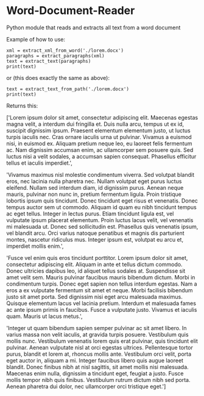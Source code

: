 # Word-Document-Reader
Python module that reads and extracts all text from a word document

Example of how to use:

    xml = extract_xml_from_word('./lorem.docx')
    paragraphs = extract_paragraphs(xml)
    text = extract_text(paragraphs)
    print(text)

or (this does exactly the same as above):

    text = extract_text_from_path('./lorem.docx')
    print(text)

Returns this:

['Lorem ipsum dolor sit amet, consectetur adipiscing elit. Maecenas egestas magna velit, a interdum dui fringilla et. Duis nulla arcu, tempus ut ex id, suscipit dignissim ipsum. Praesent elementum elementum justo, ut luctus turpis iaculis nec. Cras ornare iaculis urna ut pulvinar. Vivamus a euismod nisi, in euismod ex. Aliquam pretium neque leo, eu laoreet felis fermentum ac. Nam dignissim accumsan enim, ac ullamcorper sem posuere quis. Sed luctus nisi a velit sodales, a accumsan sapien consequat. Phasellus efficitur tellus et iaculis imperdiet.',

'Vivamus maximus nisl molestie condimentum viverra. Sed volutpat blandit eros, nec lacinia nulla pharetra nec. Nullam volutpat eget purus luctus eleifend. Nullam sed interdum diam, id dignissim purus. Aenean neque mauris, pulvinar non nunc in, pretium fermentum ligula. Proin tristique lobortis ipsum quis tincidunt. Donec tincidunt eget risus et venenatis. Donec tempus auctor sem ut commodo. Aliquam id quam eu nibh tincidunt tempus ac eget tellus. Integer in lectus purus. Etiam tincidunt ligula est, vel vulputate ipsum placerat elementum. Proin luctus lacus velit, vel venenatis mi malesuada ut. Donec sed sollicitudin est. Phasellus quis venenatis ipsum, vel blandit arcu. Orci varius natoque penatibus et magnis dis parturient montes, nascetur ridiculus mus. Integer ipsum est, volutpat eu arcu et, imperdiet mollis enim.',

'Fusce vel enim quis eros tincidunt porttitor. Lorem ipsum dolor sit amet, consectetur adipiscing elit. Aliquam in ante et tellus dictum commodo. Donec ultricies dapibus leo, id aliquet tellus sodales at. Suspendisse sit amet velit sem. Mauris pulvinar faucibus mauris bibendum dictum. Morbi in condimentum turpis. Donec eget sapien non tellus interdum egestas. Nam a eros a ex vulputate fermentum sit amet et neque. Morbi facilisis bibendum justo sit amet porta. Sed dignissim nisi eget arcu malesuada maximus. Quisque elementum lacus vel lacinia pretium. Interdum et malesuada fames ac ante ipsum primis in faucibus. Fusce a vulputate justo. Vivamus et iaculis quam. Mauris ut lacus metus.',

'Integer ut quam bibendum sapien semper pulvinar ac sit amet libero. In varius massa non velit iaculis, at gravida turpis posuere. Vestibulum quis mollis nunc. Vestibulum venenatis lorem quis erat pulvinar, quis tincidunt elit pulvinar. Aenean vulputate nisl at orci egestas ultrices. Pellentesque tortor purus, blandit et lorem at, rhoncus mollis ante. Vestibulum orci velit, porta eget auctor in, aliquam a mi. Integer faucibus libero quis augue laoreet blandit. Donec finibus nibh at nisl sagittis, sit amet mollis nisi malesuada. Maecenas enim nulla, dignissim a tincidunt eget, feugiat a justo. Fusce mollis tempor nibh quis finibus. Vestibulum rutrum dictum nibh sed porta. Aenean pharetra dui dolor, nec ullamcorper orci tristique eget.']